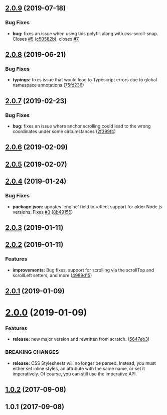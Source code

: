## [2.0.9](https://github.com/wessberg/scroll-behavior-polyfill/compare/v2.0.8...v2.0.9) (2019-07-18)

### Bug Fixes

- **bug:** fixes an issue when using this polyfill along with css-scroll-snap. Closes [#5](https://github.com/wessberg/scroll-behavior-polyfill/issues/5) ([c50582b](https://github.com/wessberg/scroll-behavior-polyfill/commit/c50582b)), closes [#7](https://github.com/wessberg/scroll-behavior-polyfill/issues/7)

## [2.0.8](https://github.com/wessberg/scroll-behavior-polyfill/compare/v2.0.7...v2.0.8) (2019-06-21)

### Bug Fixes

- **typings:** fixes issue that would lead to Typescript errors due to global namespace annotations ([75fd236](https://github.com/wessberg/scroll-behavior-polyfill/commit/75fd236))

## [2.0.7](https://github.com/wessberg/scroll-behavior-polyfill/compare/v2.0.6...v2.0.7) (2019-02-23)

### Bug Fixes

- **bug:** fixes an issue where anchor scrolling could lead to the wrong coordinates under some circumstances ([2f399f4](https://github.com/wessberg/scroll-behavior-polyfill/commit/2f399f4))

## [2.0.6](https://github.com/wessberg/scroll-behavior-polyfill/compare/v2.0.5...v2.0.6) (2019-02-09)

## [2.0.5](https://github.com/wessberg/scroll-behavior-polyfill/compare/v2.0.4...v2.0.5) (2019-02-07)

## [2.0.4](https://github.com/wessberg/scroll-behavior-polyfill/compare/v2.0.3...v2.0.4) (2019-01-24)

### Bug Fixes

- **package.json:** updates 'engine' field to reflect support for older Node.js versions. Fixes [#3](https://github.com/wessberg/scroll-behavior-polyfill/issues/3) ([8b49156](https://github.com/wessberg/scroll-behavior-polyfill/commit/8b49156))

## [2.0.3](https://github.com/wessberg/scroll-behavior-polyfill/compare/2.0.3...v2.0.3) (2019-01-11)

## [2.0.2](https://github.com/wessberg/scroll-behavior-polyfill/compare/v2.0.1...v2.0.2) (2019-01-11)

### Features

- **improvements:** Bug fixes, support for scrolling via the scrollTop and scrollLeft setters, and more ([4989d15](https://github.com/wessberg/scroll-behavior-polyfill/commit/4989d15))

## [2.0.1](https://github.com/wessberg/scroll-behavior-polyfill/compare/2.0.1...v2.0.1) (2019-01-09)

# [2.0.0](https://github.com/wessberg/scroll-behavior-polyfill/compare/v1.0.2...v2.0.0) (2019-01-09)

### Features

- **release:** new major version and rewritten from scratch. ([5647eb3](https://github.com/wessberg/scroll-behavior-polyfill/commit/5647eb3))

### BREAKING CHANGES

- **release:** CSS Stylesheets will no longer be parsed. Instead, you must either set inline styles, an attribute with the same name, or set it imperatively. Of course, you can still use the imperative API.

## [1.0.2](https://github.com/wessberg/scroll-behavior-polyfill/compare/v1.0.1...v1.0.2) (2017-09-08)

## 1.0.1 (2017-09-08)
